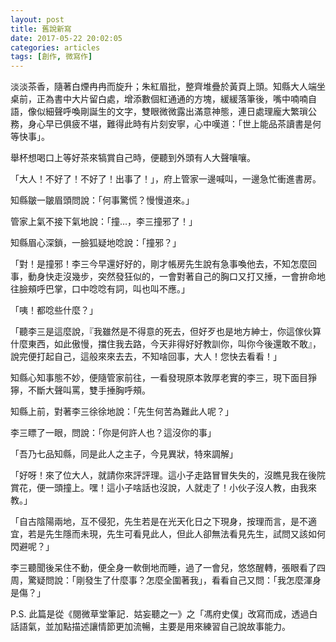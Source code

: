 ```yaml
---
layout: post
title: 舊說新寫
date: 2017-05-22 20:02:05
categories: articles
tags: [創作, 微寫作]
---
```


淡淡茶香，隨著白煙冉冉而旋升；朱紅眉批，整齊堆疊於黃頁上頭。知縣大人端坐桌前，正為書中大片留白處，增添數個紅通通的方塊，緩緩落筆後，嘴中喃喃自語，像似細聲呼喚剛誕生的文字，雙眼微微露出滿意神態，連日處理龐大繁瑣公務，身心早已俱疲不堪，難得此時有片刻安寧，心中嘆道：「世上能品茶讀書是何等快事」。

舉杯想喝口上等好茶來犒賞自己時，便聽到外頭有人大聲嚷嚷。

「大人！不好了！不好了！出事了！」，府上管家一邊喊叫，一邊急忙衝進書房。

知縣皺一皺眉頭問說：「何事驚慌？慢慢道來。」

管家上氣不接下氣地說：「撞…，李三撞邪了！」

知縣眉心深鎖，一臉狐疑地唸說：「撞邪？」

「對！是撞邪！李三今早還好好的，剛才帳房先生說有急事喚他去，不知怎麼回事，動身快走沒幾步，突然發狂似的，一會對著自己的胸口又打又捶，一會拚命地往臉頰呼巴掌，口中唸唸有詞，叫也叫不應。」

「咦！都唸些什麼？」

「聽李三是這麼說，『我雖然是不得意的死去，但好歹也是地方紳士，你這傢伙算什麼東西，如此傲慢，擋住我去路，今天非得好好教訓你，叫你今後還敢不敢』，說完便打起自己，這般來來去去，不知啥回事，大人！您快去看看！」

知縣心知事態不妙，便隨管家前往，一看發現原本敦厚老實的李三，現下面目猙獰，不斷大聲叫罵，雙手捶胸呼頰。

知縣上前，對著李三徐徐地說：「先生何苦為難此人呢？」

李三瞟了一眼，問說：「你是何許人也？這沒你的事」

「吾乃七品知縣，同是此人之主子，今見異狀，特來調解」

「好呀！來了位大人，就請你來評評理。這小子走路冒冒失失的，沒瞧見我在後院賞花，便一頭撞上。嘿！這小子啥話也沒說，人就走了！小伙子沒人教，由我來教。」

「自古陰陽兩地，互不侵犯，先生若是在光天化日之下現身，按理而言，是不適宜，若是先生隱而未現，先生可看見此人，但此人卻無法看見先生，試問又該如何閃避呢？」

李三聽聞後呆住不動，便全身一軟倒地而睡，過了一會兒，悠悠醒轉，張眼看了四周，驚疑問說：「剛發生了什麼事？怎麼全圍著我」，看看自己又問：「我怎麼渾身是傷？」

P.S. 此篇是從《閱微草堂筆記．姑妄聽之一》之「馮府史僕」改寫而成，透過白話語氣，並加點描述讓情節更加流暢，主要是用來練習自己說故事能力。
